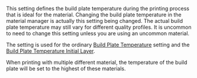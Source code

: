 This setting defines the build plate temperature during the printing process that is ideal for the material. Changing the build plate temperature in the material manager is actually this setting being changed. The actual build plate temperature may still vary for different quality profiles. It is uncommon to need to change this setting unless you are using an uncommon material.

The setting is used for the ordinary [Build Plate Temperature](material_bed_temperature) setting and the [Build Plate Temperature Initial Layer](material_bed_temperature_layer_0).

When printing with multiple different material, the temperature of the build plate will be set to the highest of these materials.